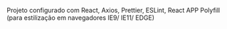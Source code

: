 Projeto configurado com React, Axios, Prettier, ESLint, React APP Polyfill (para estilização em navegadores IE9/ IE11/ EDGE)